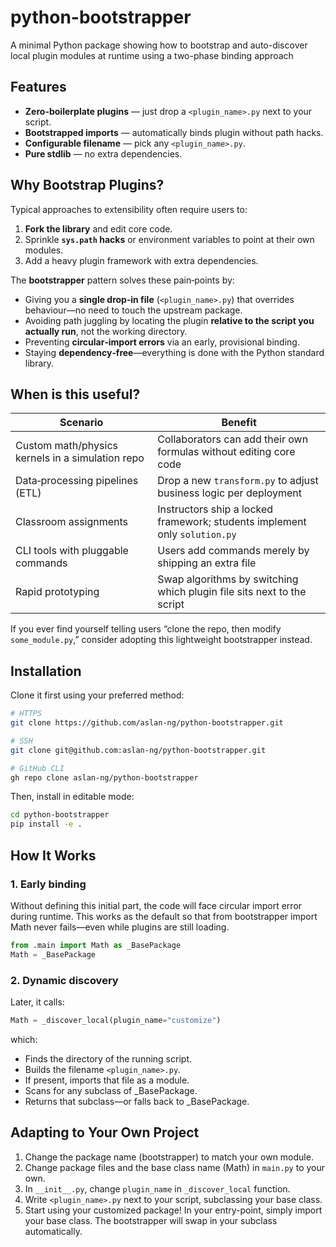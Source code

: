 # python-bootstrapper
A minimal Python package showing how to bootstrap and auto-discover local plugin modules at runtime using a two-phase binding approach

## Features

- **Zero-boilerplate plugins** — just drop a `<plugin_name>.py` next to your script.
- **Bootstrapped imports** — automatically binds plugin without path hacks.
- **Configurable filename** — pick any `<plugin_name>.py`.
- **Pure stdlib** — no extra dependencies.

## Why Bootstrap Plugins?

Typical approaches to extensibility often require users to:

1. **Fork the library** and edit core code.
2. Sprinkle **`sys.path` hacks** or environment variables to point at their own modules.
3. Add a heavy plugin framework with extra dependencies.

The **bootstrapper** pattern solves these pain‑points by:

* Giving you a **single drop‑in file** (`<plugin_name>.py`) that overrides behaviour—no need to touch the upstream package.
* Avoiding path juggling by locating the plugin **relative to the script you actually run**, not the working directory.
* Preventing **circular‑import errors** via an early, provisional binding.
* Staying **dependency‑free**—everything is done with the Python standard library.

## When is this useful?

| Scenario | Benefit |
|----------|---------|
| Custom math/physics kernels in a simulation repo | Collaborators can add their own formulas without editing core code |
| Data‑processing pipelines (ETL) | Drop a new `transform.py` to adjust business logic per deployment |
| Classroom assignments | Instructors ship a locked framework; students implement only `solution.py` |
| CLI tools with pluggable commands | Users add commands merely by shipping an extra file |
| Rapid prototyping | Swap algorithms by switching which plugin file sits next to the script |

If you ever find yourself telling users “clone the repo, then modify `some_module.py`,” consider adopting this lightweight bootstrapper instead.

## Installation

Clone it first using your preferred method:

```bash
# HTTPS
git clone https://github.com/aslan-ng/python-bootstrapper.git

# SSH
git clone git@github.com:aslan-ng/python-bootstrapper.git

# GitHub CLI
gh repo clone aslan-ng/python-bootstrapper
```

Then, install in editable mode:
```bash
cd python-bootstrapper
pip install -e .
```

## How It Works

### 1. Early binding
Without defining this initial part, the code will face circular import error during runtime. This works as the default so that from bootstrapper import Math never fails—even while plugins are still loading.

```python
from .main import Math as _BasePackage
Math = _BasePackage
```

### 2. Dynamic discovery

Later, it calls:

```python
Math = _discover_local(plugin_name="customize")
```

which:
* Finds the directory of the running script.
* Builds the filename `<plugin_name>.py`.
* If present, imports that file as a module.
* Scans for any subclass of _BasePackage.
* Returns that subclass—or falls back to _BasePackage.


## Adapting to Your Own Project
1. Change the package name (bootstrapper) to match your own module.
2. Change package files and the base class name (Math) in `main.py` to your own.
3. In `__init__.py`, change `plugin_name` in `_discover_local` function.
4. Write `<plugin_name>.py` next to your script, subclassing your base class.
5. Start using your customized package! In your entry-point, simply import your base class. The bootstrapper will swap in your subclass automatically.